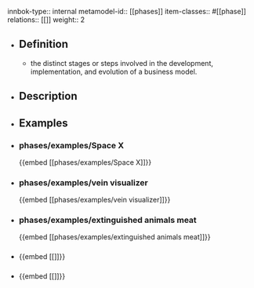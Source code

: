innbok-type:: internal
metamodel-id:: [[phases]]
item-classes:: #[[phase]]
relations:: [[]]
weight:: 2

- ## Definition
  - the distinct stages or steps involved in the development, implementation, and evolution of a business model.
- ## Description
- ## Examples
- ### phases/examples/Space X
  {{embed [[phases/examples/Space X]]}}
- ### phases/examples/vein visualizer
  {{embed [[phases/examples/vein visualizer]]}}
- ### phases/examples/extinguished animals meat
  {{embed [[phases/examples/extinguished animals meat]]}}
- ### 
  {{embed [[]]}}
- ### 
  {{embed [[]]}}


